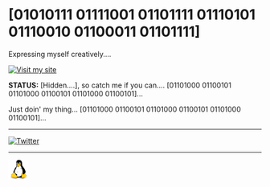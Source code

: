 # [01010111 01111001 01101111 01110101 01110010 01100011 01101111]

Expressing myself creatively....

[![Visit my site](https://img.shields.io/badge/Visit-Yurco.site-9cf?style=for-the-badge&logo=webflow&logoColor=white)](https://yurco.site/)

**STATUS:** [Hidden....], so catch me if you can.... [01101000 01100101 01101000 01100101 01101000 01100101]...

Just doin' my thing... [01101000 01100101 01101000 01100101 01101000 01100101]...

---

[![Twitter](https://img.shields.io/badge/Twitter-1DA1F2?style=for-the-badge&logo=twitter&logoColor=white)](https://twitter.com/the_yurco)

---

<img src="https://raw.githubusercontent.com/teamedwardforever/Readme-Generator/71f25dd8b98329b168142a6b782a107b75eab178/svg/Skills/Other/linux-original.svg" alt="Linux" width="40"/>
